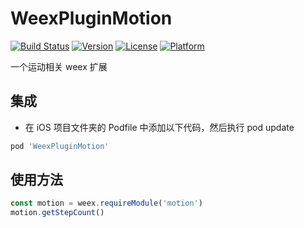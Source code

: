 # WeexPluginMotion
[![Build Status](https://travis-ci.org/data-sky/WeexPluginMotion.svg?branch=master)](https://travis-ci.org/data-sky/WeexPluginMotion)
[![Version](https://img.shields.io/cocoapods/v/WeexPluginMotion.svg?style=flat)](http://cocoapods.org/pods/WeexPluginMotion)
[![License](https://img.shields.io/cocoapods/l/WeexPluginMotion.svg?style=flat)](http://cocoapods.org/pods/WeexPluginMotion)
[![Platform](https://img.shields.io/cocoapods/p/WeexPluginMotion.svg?style=flat)](http://cocoapods.org/pods/WeexPluginMotion)

一个运动相关 weex 扩展

## 集成

- 在 iOS 项目文件夹的 Podfile 中添加以下代码，然后执行 pod update

```ruby
pod 'WeexPluginMotion'
```

## 使用方法

```javascript
const motion = weex.requireModule('motion')
motion.getStepCount()
```


